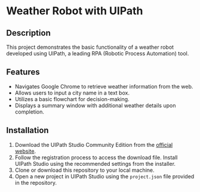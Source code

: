 # Weather Robot with UIPath

## Description

This project demonstrates the basic functionality of a weather robot developed using UIPath, a leading RPA (Robotic Process Automation) tool.

## Features

- Navigates Google Chrome to retrieve weather information from the web.
- Allows users to input a city name in a text box.
- Utilizes a basic flowchart for decision-making.
- Displays a summary window with additional weather details upon completion.

## Installation

1. Download the UIPath Studio Community Edition from the [official website](https://forum.uipath.com/t/download-uipath-studio-community-edition/5376).
2. Follow the registration process to access the download file. Install UIPath Studio using the recommended settings from the installer.
3. Clone or download this repository to your local machine.
4. Open a new project in UIPath Studio using the `project.json` file provided in the repository.
